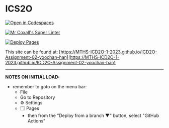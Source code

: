 # ICS2O

[![Open in Codespaces](https://classroom.github.com/assets/launch-codespace-7f7980b617ed060a017424585567c406b6ee15c891e84e1186181d67ecf80aa0.svg)](https://classroom.github.com/open-in-codespaces?assignment_repo_id=14431214)

[![Mr Coxall's Super Linter](https://github.com/MTHS-ICD2O-1-2023/ICD2O-Assignment-02-yoochan-han/workflows/Mr%20Coxall's%20Super%20Linter/badge.svg)](https://github.com/MTHS-ICD2O-1-2023/ICD2O-Assignment-02-yoochan-han/actions)

[![Deploy Pages](https://github.com/MTHS-ICD2O-1-2023/ICD2O-Assignment-02-yoochan-han/workflows/Deploy%20Pages/badge.svg)](https://github.com/MTHS-ICD2O-1-2023/ICD2O-Assignment-02-yoochan-han/actions)

This site can be found at: [https://MTHS-ICD2O-1-2023.github.io/ICD2O-Assignment-02-yoochan-han](https://MTHS-ICD2O-1-2023.github.io/ICD2O-Assignment-02-yoochan-han)

---

**NOTES ON INITIAL LOAD:**
- remember to goto on the menu bar:
  - File
  - Go to Repository
  - ⚙ Settings
  - 🗔 Pages
    - then from the "Deploy from a branch ▼" button, select "GitHub Actions"
